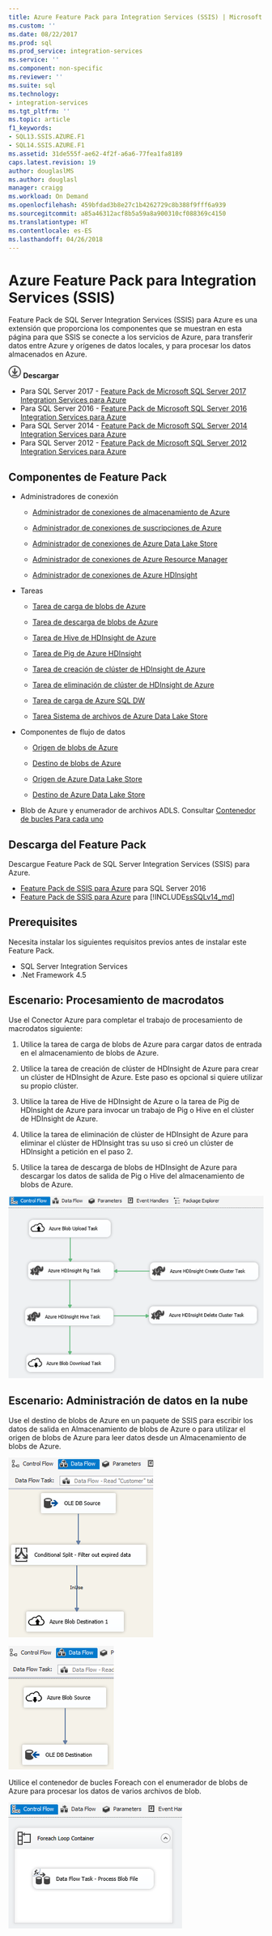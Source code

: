 ```yaml
---
title: Azure Feature Pack para Integration Services (SSIS) | Microsoft Docs
ms.custom: ''
ms.date: 08/22/2017
ms.prod: sql
ms.prod_service: integration-services
ms.service: ''
ms.component: non-specific
ms.reviewer: ''
ms.suite: sql
ms.technology:
- integration-services
ms.tgt_pltfrm: ''
ms.topic: article
f1_keywords:
- SQL13.SSIS.AZURE.F1
- SQL14.SSIS.AZURE.F1
ms.assetid: 31de555f-ae62-4f2f-a6a6-77fea1fa8189
caps.latest.revision: 19
author: douglaslMS
ms.author: douglasl
manager: craigg
ms.workload: On Demand
ms.openlocfilehash: 459bfdad3b8e27c1b4262729c8b388f9fff6a939
ms.sourcegitcommit: a85a46312acf8b5a59a8a900310cf088369c4150
ms.translationtype: HT
ms.contentlocale: es-ES
ms.lasthandoff: 04/26/2018
---
```

# <a name="azure-feature-pack-for-integration-services-ssis"></a>Azure Feature Pack para Integration Services (SSIS)
Feature Pack de SQL Server Integration Services (SSIS) para Azure es una extensión que proporciona los componentes que se muestran en esta página para que SSIS se conecte a los servicios de Azure, para transferir datos entre Azure y orígenes de datos locales, y para procesar los datos almacenados en Azure.

[![Descargar Feature Pack de SSIS para Azure](../analysis-services/media/download.png)](https://www.microsoft.com/download/details.aspx?id=54798) **Descargar**

- Para SQL Server 2017 - [Feature Pack de Microsoft SQL Server 2017 Integration Services para Azure](https://www.microsoft.com/download/details.aspx?id=54798)
- Para SQL Server 2016 - [Feature Pack de Microsoft SQL Server 2016 Integration Services para Azure](https://www.microsoft.com/download/details.aspx?id=49492)
- Para SQL Server 2014 - [Feature Pack de Microsoft SQL Server 2014 Integration Services para Azure](https://www.microsoft.com/download/details.aspx?id=47366)
- Para SQL Server 2012 - [Feature Pack de Microsoft SQL Server 2012 Integration Services para Azure](https://www.microsoft.com/download/details.aspx?id=47367)

## <a name="components-in-the-feature-pack"></a>Componentes de Feature Pack
-   Administradores de conexión

    -   [Administrador de conexiones de almacenamiento de Azure](../integration-services/connection-manager/azure-storage-connection-manager.md)

    -   [Administrador de conexiones de suscripciones de Azure](../integration-services/connection-manager/azure-subscription-connection-manager.md)
    
    -   [Administrador de conexiones de Azure Data Lake Store](../integration-services/connection-manager/azure-data-lake-store-connection-manager.md)
    
    -   [Administrador de conexiones de Azure Resource Manager](../integration-services/connection-manager/azure-resource-manager-connection-manager.md)
    
    -   [Administrador de conexiones de Azure HDInsight](../integration-services/connection-manager/azure-hdinsight-connection-manager.md)

-   Tareas

    -   [Tarea de carga de blobs de Azure](../integration-services/control-flow/azure-blob-upload-task.md)

    -   [Tarea de descarga de blobs de Azure](../integration-services/control-flow/azure-blob-download-task.md)

    -   [Tarea de Hive de HDInsight de Azure](../integration-services/control-flow/azure-hdinsight-hive-task.md)

    -   [Tarea de Pig de Azure HDInsight](../integration-services/control-flow/azure-hdinsight-pig-task.md)

    -   [Tarea de creación de clúster de HDInsight de Azure](../integration-services/control-flow/azure-hdinsight-create-cluster-task.md)

    -   [Tarea de eliminación de clúster de HDInsight de Azure](../integration-services/control-flow/azure-hdinsight-delete-cluster-task.md)
    
    -   [Tarea de carga de Azure SQL DW](../integration-services/control-flow/azure-sql-dw-upload-task.md)

    -   [Tarea Sistema de archivos de Azure Data Lake Store](../integration-services/control-flow/azure-data-lake-store-file-system-task.md)

-   Componentes de flujo de datos

    -   [Origen de blobs de Azure](../integration-services/data-flow/azure-blob-source.md)

    -   [Destino de blobs de Azure](../integration-services/data-flow/azure-blob-destination.md)
    
    -   [Origen de Azure Data Lake Store](../integration-services/data-flow/azure-data-lake-store-source.md)
    
    -   [Destino de Azure Data Lake Store](../integration-services/data-flow/azure-data-lake-store-destination.md)

-   Blob de Azure y enumerador de archivos ADLS. Consultar [Contenedor de bucles Para cada uno](http://msdn.microsoft.com/library/95a19dde-61ca-4d9b-aa3d-131fa4264296)

## <a name="download-the-feature-pack"></a>Descarga del Feature Pack
 Descargue Feature Pack de SQL Server Integration Services (SSIS) para Azure.
 
- [Feature Pack de SSIS para Azure](http://go.microsoft.com/fwlink/?LinkID=626967) para SQL Server 2016
- [Feature Pack de SSIS para Azure](https://www.microsoft.com/download/details.aspx?id=54798) para [!INCLUDE[ssSQLv14_md](../includes/sssqlv14-md.md)]

## <a name="prerequisites"></a>Prerequisites
 Necesita instalar los siguientes requisitos previos antes de instalar este Feature Pack.

-   SQL Server Integration Services
-   .Net Framework 4.5

## <a name="scenario-processing-big-data"></a>Escenario: Procesamiento de macrodatos
 Use el Conector Azure para completar el trabajo de procesamiento de macrodatos siguiente:

1.  Utilice la tarea de carga de blobs de Azure para cargar datos de entrada en el almacenamiento de blobs de Azure.

2.  Utilice la tarea de creación de clúster de HDInsight de Azure para crear un clúster de HDInsight de Azure. Este paso es opcional si quiere utilizar su propio clúster.

3.  Utilice la tarea de Hive de HDInsight de Azure o la tarea de Pig de HDInsight de Azure para invocar un trabajo de Pig o Hive en el clúster de HDInsight de Azure.

4.  Utilice la tarea de eliminación de clúster de HDInsight de Azure para eliminar el clúster de HDInsight tras su uso si creó un clúster de HDInsight a petición en el paso 2.

5.  Utilice la tarea de descarga de blobs de HDInsight de Azure para descargar los datos de salida de Pig o Hive del almacenamiento de blobs de Azure.

![SSIS-AzureConnector-BigDataScenario](../integration-services/media/ssis-azureconnector-bigdatascenario.png)
 
## <a name="scenario-managing-data-in-the-cloud"></a>Escenario: Administración de datos en la nube
 Use el destino de blobs de Azure en un paquete de SSIS para escribir los datos de salida en Almacenamiento de blobs de Azure o para utilizar el origen de blobs de Azure para leer datos desde un Almacenamiento de blobs de Azure.

![SSIS-AzureConnector-CloudArchive-1](../integration-services/media/ssis-azureconnector-cloudarchive-1.png)
 
 ![SSIS-AzureConnector-CloudArchive-2](../integration-services/media/ssis-azureconnector-cloudarchive-2.png)

 Utilice el contenedor de bucles Foreach con el enumerador de blobs de Azure para procesar los datos de varios archivos de blob.

![SSIS-AzureConnector-CloudArchive-3](../integration-services/media/ssis-azureconnector-cloudarchive-3.png)
  
